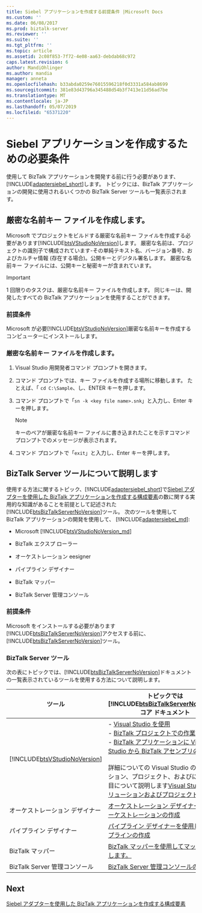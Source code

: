 ```yaml
---
title: Siebel アプリケーションを作成する前提条件 |Microsoft Docs
ms.custom: ''
ms.date: 06/08/2017
ms.prod: biztalk-server
ms.reviewer: ''
ms.suite: ''
ms.tgt_pltfrm: ''
ms.topic: article
ms.assetid: 2c08f853-7f72-4e08-aa63-debdab68c972
caps.latest.revision: 6
author: MandiOhlinger
ms.author: mandia
manager: anneta
ms.openlocfilehash: b33abda0259e76015596218f0d3331a584ab8699
ms.sourcegitcommit: 381e83d43796a345488d54b3f7413e11d56ad7be
ms.translationtype: MT
ms.contentlocale: ja-JP
ms.lasthandoff: 05/07/2019
ms.locfileid: "65371220"
---
```

# <a name="prerequisites-to-create-siebel-applications"></a>Siebel アプリケーションを作成するための必要条件
使用して BizTalk アプリケーションを開発する前に行う必要があります、[!INCLUDE[adaptersiebel_short](../../includes/adaptersiebel-short-md.md)]します。 トピックには、BizTalk アプリケーションの開発に使用されるいくつかの BizTalk Server ツールも一覧表示されます。  

## <a name="create-a-strong-named-key-file"></a>厳密な名前キー ファイルを作成します。

Microsoft でプロジェクトをビルドする厳密な名前キー ファイルを作成する必要があります[!INCLUDE[btsVStudioNoVersion](../../includes/btsvstudionoversion-md.md)]します。 厳密な名前は、プロジェクトの識別子で構成されています-その単純テキスト名、バージョン番号、およびカルチャ情報 (存在する場合)。公開キーとデジタル署名します。 厳密な名前キー ファイルには、公開キーと秘密キーが含まれています。  

> [!IMPORTANT]
>  1 回限りのタスクは、厳密な名前キー ファイルを作成します。 同じキーは、開発したすべての BizTalk アプリケーションを使用することができます。  

### <a name="prerequisites"></a>前提条件  
 Microsoft が必要[!INCLUDE[btsVStudioNoVersion](../../includes/btsvstudionoversion-md.md)]厳密な名前キーを作成するコンピューターにインストールします。  

### <a name="create-a-strong-name-key-file"></a>厳密な名前キー ファイルを作成します。  

1.  Visual Studio 用開発者コマンド プロンプトを開きます。  

2.  コマンド プロンプトでは、キー ファイルを作成する場所に移動します。 たとえば、「 `cd C:\Sample`、し、ENTER キーを押します。  

3.  コマンド プロンプトで「`sn -k <key file name>.snk`」と入力し、Enter キーを押します。  

    > [!NOTE]
    >  キーのペアが厳密な名前キー ファイルに書き込まれたことを示すコマンド プロンプトでのメッセージが表示されます。  

4.  コマンド プロンプトで「`exit`」と入力し、Enter キーを押します。  

## <a name="learn-the-biztalk-server-tools"></a>BizTalk Server ツールについて説明します

使用する方法に関するトピック、[!INCLUDE[adaptersiebel_short](../../includes/adaptersiebel-short-md.md)]で[Siebel アダプターを使用した BizTalk アプリケーションを作成する構成要素](../../adapters-and-accelerators/adapter-siebel/building-blocks-to-create-biztalk-applications-with-the-siebel-adapter.md)の数に関する実用的な知識があることを前提として記述された[!INCLUDE[btsBizTalkServerNoVersion](../../includes/btsbiztalkservernoversion-md.md)]ツール。 次のツールを使用して BizTalk アプリケーションの開発を使用して、 [!INCLUDE[adaptersiebel_md](../../includes/adaptersiebel-md.md)]:  

- Microsoft [!INCLUDE[btsVStudioNoVersion_md](../../includes/btsvstudionoversion-md.md)] 

- BizTalk エクスプ ローラー  

- オーケストレーション eesigner  

- パイプライン デザイナー  

- BizTalk マッパー  

- BizTalk Server 管理コンソール  

### <a name="prerequisites"></a>前提条件  
 Microsoft をインストールする必要があります[!INCLUDE[btsBizTalkServerNoVersion](../../includes/btsbiztalkservernoversion-md.md)]アクセスする前に、[!INCLUDE[btsBizTalkServerNoVersion](../../includes/btsbiztalkservernoversion-md.md)]ツール。  

### <a name="biztalk-server-tools"></a>BizTalk Server ツール  
 次の表にトピックでは、[!INCLUDE[btsBizTalkServerNoVersion](../../includes/btsbiztalkservernoversion-md.md)]ドキュメントの一覧表示されているツールを使用する方法について説明します。  


|                                   ツール                                    |                                                                                                                                                                                              トピックでは[!INCLUDE[btsBizTalkServerNoVersion](../../includes/btsbiztalkservernoversion-md.md)]コア ドキュメント                                                                                                                                                                                               |
|---------------------------------------------------------------------------|---------------------------------------------------------------------------------------------------------------------------------------------------------------------------------------------------------------------------------------------------------------------------------------------------------------------------------------------------------------------------------------------------------------------------------------------------------------------------------------------------------------|
| [!INCLUDE[btsVStudioNoVersion](../../includes/btsvstudionoversion-md.md)] | -   [Visual Studio を使用](../../core/using-visual-studio.md) <br />-   [BizTalk プロジェクトでの作業](../../core/working-with-biztalk-projects.md)<br />-   [BizTalk アプリケーションに Visual Studio から BizTalk アセンブリの展開](../../core/deploying-biztalk-assemblies-from-visual-studio-into-a-biztalk-application.md)<br /><br /> 詳細についての Visual Studio のソリューション、プロジェクト、およびにある項目について説明します[Visual Studio のソリューションおよびプロジェクト](https://msdn.microsoft.com/library/b142f8e7.aspx)します。 |
|                          オーケストレーション デザイナー                           |                                                                                                                                                                                          [オーケストレーション デザイナーでのオーケストレーションの作成](../../core/creating-orchestrations-using-orchestration-designer.md)                                                                                                                                                                                           |
|                             パイプライン デザイナー                             |                                                                                                                                                                                                    [パイプライン デザイナーを使用したパイプラインの作成](../../core/creating-pipelines-using-pipeline-designer.md)                                                                                                                                                                                                     |
|                              BizTalk マッパー                               |                                                                                                                                                                                                            [BizTalk マッパーを使用してマップを作成します。](../../core/creating-maps-using-biztalk-mapper.md)                                                                                                                                                                                                             |
|                   BizTalk Server 管理コンソール                   |                                                                                                                                                                                               [BizTalk Server 管理コンソールの使用](../../core/using-the-biztalk-server-administration-console.md)                                                                                                                                                                                                |

## <a name="next"></a>Next
[Siebel アダプターを使用した BizTalk アプリケーションを作成する構成要素](../../adapters-and-accelerators/adapter-siebel/building-blocks-to-create-biztalk-applications-with-the-siebel-adapter.md)